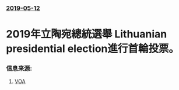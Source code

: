 ### [2019-05-12](/news/2019/05/12/index.md)

##### 
# 2019年立陶宛總統選舉 Lithuanian presidential election進行首輪投票。 




### 信息来源:

1. [VOA](https://www.voanews.com/a/lithuania-election-prediction/4914752.html)
